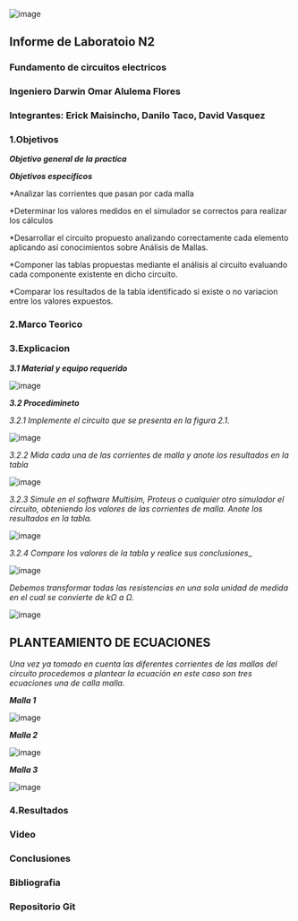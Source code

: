 ![image](https://user-images.githubusercontent.com/85728185/121998054-e2cc4080-cd70-11eb-8c9c-eebefc1e4de7.png)

## Informe de Laboratoio N2

### Fundamento de circuitos electricos
### Ingeniero  Darwin Omar Alulema Flores

### Integrantes: Erick Maisincho, Danilo Taco, David Vasquez

### 1.Objetivos
***Objetivo general de la practica***

***Objetivos especificos***

*Analizar las corrientes que pasan por cada malla

*Determinar los valores medidos en el simulador se correctos para realizar los cálculos

*Desarrollar el circuito propuesto analizando correctamente cada elemento aplicando así conocimientos sobre Análisis de Mallas.

*Componer las tablas propuestas mediante el análisis al circuito evaluando cada componente existente en dicho circuito.

*Comparar los resultados de la tabla identificado si existe o no variacion entre los valores expuestos.

### 2.Marco Teorico 

### 3.Explicacion

***3.1 Material y equipo requerido***

![image](https://user-images.githubusercontent.com/85728185/121991388-3173dd80-cd65-11eb-9321-160540998d26.png)

***3.2 Procedimineto***

_3.2.1 Implemente el circuito que se presenta en la figura 2.1._

![image](https://user-images.githubusercontent.com/85728185/121996038-8d426480-cd6d-11eb-8675-20aa04ad649e.png)

_3.2.2 Mida cada una de las corrientes de malla y anote los resultados en la tabla_

![image](https://user-images.githubusercontent.com/85728185/121995717-08efe180-cd6d-11eb-9241-967c829b8ed8.png)

_3.2.3 Simule en el software Multisim, Proteus o cualquier otro simulador el circuito, obteniendo los valores de las corrientes de malla. Anote los resultados en la tabla._

![image](https://user-images.githubusercontent.com/85728185/121996973-2a51cd00-cd6f-11eb-9759-7cd39039d414.png)

_3.2.4 Compare los valores de la tabla  y realice sus conclusiones__

![image](https://user-images.githubusercontent.com/85728185/122001334-ce3e7700-cd75-11eb-8d73-76d79915dcfa.png)

_Debemos transformar todas las resistencias  en una sola unidad de medida en el cual se convierte de  kΩ a Ω._

![image](https://user-images.githubusercontent.com/85728185/122078646-5cd8e580-cdc2-11eb-8ec3-0d4e618206d2.png)

## PLANTEAMIENTO DE ECUACIONES

_Una vez ya tomado en cuenta las diferentes corrientes de las mallas del circuito procedemos a plantear la ecuación en este caso son tres ecuaciones una de calla malla._

***Malla 1***

![image](https://user-images.githubusercontent.com/85728185/122082848-f5249980-cdc5-11eb-875e-3fb70a881526.png)

***Malla 2***

![image](https://user-images.githubusercontent.com/85728185/122084517-82b4b900-cdc7-11eb-81b0-9674d0a6179d.png)

***Malla 3***

![image](https://user-images.githubusercontent.com/85728185/122085763-a88e8d80-cdc8-11eb-8d25-a00e5ddf7dad.png)

### 4.Resultados

### Video

### Conclusiones

### Bibliografia 

### Repositorio Git

